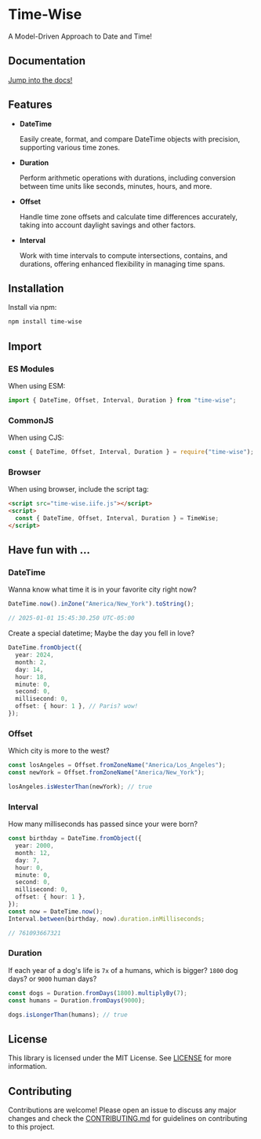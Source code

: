 # Time-Wise

A Model-Driven Approach to Date and Time!

## Documentation

[Jump into the docs!](https://mahshidbahira.github.io/time-wise/)

## Features

- **DateTime**

  Easily create, format, and compare DateTime objects with precision, supporting various time zones.

- **Duration**

  Perform arithmetic operations with durations, including conversion between time units like seconds, minutes, hours, and more.

- **Offset**

  Handle time zone offsets and calculate time differences accurately, taking into account daylight savings and other factors.

- **Interval**

  Work with time intervals to compute intersections, contains, and durations, offering enhanced flexibility in managing time spans.

## Installation

Install via npm:

```bash
npm install time-wise
```

## Import

### ES Modules

When using ESM:

```typescript
import { DateTime, Offset, Interval, Duration } from "time-wise";
```

### CommonJS

When using CJS:

```typescript
const { DateTime, Offset, Interval, Duration } = require("time-wise");
```

### Browser

When using browser, include the script tag:

```html
<script src="time-wise.iife.js"></script>
<script>
  const { DateTime, Offset, Interval, Duration } = TimeWise;
</script>
```

## Have fun with ...

### DateTime

Wanna know what time it is in your favorite city right now?

```typescript
DateTime.now().inZone("America/New_York").toString();

// 2025-01-01 15:45:30.250 UTC-05:00
```

Create a special datetime; Maybe the day you fell in love?

```typescript
DateTime.fromObject({
  year: 2024,
  month: 2,
  day: 14,
  hour: 18,
  minute: 0,
  second: 0,
  millisecond: 0,
  offset: { hour: 1 }, // Paris? wow!
});
```

### Offset

Which city is more to the west?

```typescript
const losAngeles = Offset.fromZoneName("America/Los_Angeles");
const newYork = Offset.fromZoneName("America/New_York");

losAngeles.isWesterThan(newYork); // true
```

### Interval

How many milliseconds has passed since your were born?

```typescript
const birthday = DateTime.fromObject({
  year: 2000,
  month: 12,
  day: 7,
  hour: 0,
  minute: 0,
  second: 0,
  millisecond: 0,
  offset: { hour: 1 },
});
const now = DateTime.now();
Interval.between(birthday, now).duration.inMilliseconds;

// 761093667321
```

### Duration

If each year of a dog's life is `7x` of a humans,
which is bigger? `1800` dog days? or `9000` human days?

```typescript
const dogs = Duration.fromDays(1800).multiplyBy(7);
const humans = Duration.fromDays(9000);

dogs.isLongerThan(humans); // true
```

## License

This library is licensed under the MIT License. See [LICENSE](./LICENSE) for more information.

## Contributing

Contributions are welcome! Please open an issue to discuss any major changes and check the [CONTRIBUTING.md](./CONTRIBUTING.md) for guidelines on contributing to this project.
